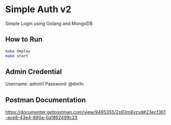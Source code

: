 # Simple Auth v2
Simple Login using Golang and MongoDB

## How to Run
```sh
make deploy
make start
```

## Admin Credential
Username: admin1
Password: @dm1n

## Postman Documentation
https://documenter.getpostman.com/view/9495355/2s93m8xzvd#23ecf361-ace8-43e4-890a-0a1862499c23